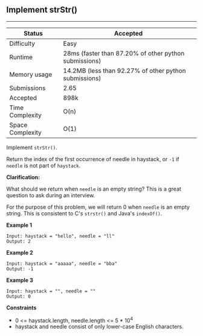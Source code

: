 ## Implement strStr()
---------
| Status | Accepted |
| --- | --- |
| Difficulty | Easy |
| Runtime | 28ms (faster than 87.20% of other python submissions) |
| Memory usage | 14.2MB (less than 92.27% of other python submissions) |
| Submissions | 2.65 |
| Accepted | 898k |
| Time Complexity | O(n) |
| Space Complexity | O(1) |

Implement `strStr()`.

Return the index of the first occurrence of needle in haystack, or `-1` if `needle` is not part of `haystack`.

**Clarification:**

What should we return when `needle` is an empty string? This is a great question to ask during an interview.

For the purpose of this problem, we will return 0 when `needle` is an empty string. This is consistent to C's `strstr()` and Java's `indexOf()`.

**Example 1**
```
Input: haystack = "hello", needle = "ll"
Output: 2
```

**Example 2**
```
Input: haystack = "aaaaa", needle = "bba"
Output: -1
```

**Example 3**
```
Input: haystack = "", needle = ""
Output: 0
```

**Constraints**
- 0 <= haystack.length, needle.length <= 5 * 10<sup>4</sup>
- haystack and needle consist of only lower-case English characters.
